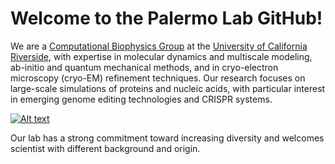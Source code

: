 # Welcome to the Palermo Lab GitHub!
We are a [Computational Biophysics Group](https://palermolab.com/) at the [University of California Riverside](https://www.ucr.edu/), with expertise in molecular dynamics and multiscale modeling, ab-initio and quantum mechanical methods, and in cryo-electron microscopy (cryo-EM) refinement techniques. Our research focuses on large-scale simulations of proteins and nucleic acids, with particular interest in emerging genome editing technologies and CRISPR systems.

[![Alt text](https://img.youtube.com/vi/zz0tXYgF_7A/0.jpg)](https://youtu.be/zz0tXYgF_7A)

Our lab has a strong commitment toward increasing diversity and welcomes scientist with different background and origin.
